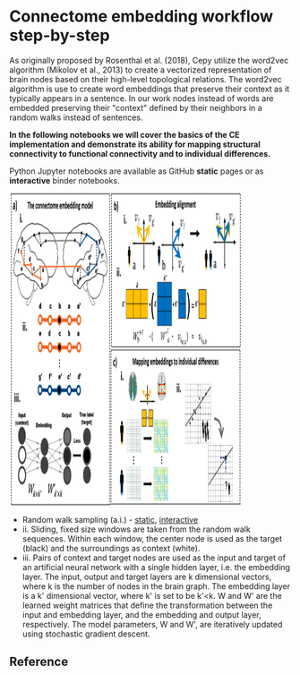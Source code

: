 # Connectome embedding workflow step-by-step


As originally proposed by Rosenthal et al. (2018), Cepy utilize the word2vec 
algorithm (Mikolov et al., 2013) to create a vectorized representation of 
brain nodes based on their high-level topological relations. The word2vec 
algorithm is use to create word embeddings that preserve 
their context as it typically appears in a sentence. In our work nodes 
instead of words are embedded preserving their "context" defined by their 
neighbors in a random walks instead of sentences. 

**In the following notebooks we will cover the basics of the CE implementation
 and demonstrate its ability for mapping structural connectivity to functional 
 connectivity and to individual differences.**   

Python Jupyter notebooks are available as GitHub **static** pages or as **interactive** binder notebooks.   



<img src="https://raw.githubusercontent.com/GidLev/cepy/master/examples/ce_workflow_full.png" alt="p and q parameters" width="413" height = "558"/>



* Random walk sampling (a.i.) - [static](http://link....), [interactive](http://link....) 
* ii. Sliding, fixed size windows are taken from the random walk sequences. 
Within each window, the center node is used as the target (black) and the 
surroundings as context (white).
* iii. Pairs of context and target nodes  are used as the input and target
 of an artificial neural network with a single hidden layer, i.e. the 
 embedding layer. The input, output and target layers are k dimensional
  vectors, where k is the number of nodes 
 in the brain graph. The embedding layer is a k' dimensional vector, 
 where k' is set to be k'<k. W and W' are the learned weight matrices 
 that define the transformation between the input and embedding layer,
  and the embedding and output layer, respectively. The model parameters, 
  W and W', are iteratively updated using stochastic gradient descent. 



## Reference
